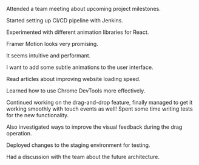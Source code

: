 Attended a team meeting about upcoming project milestones.

Started setting up CI/CD pipeline with Jenkins.

Experimented with different animation libraries for React.

Framer Motion looks very promising.

It seems intuitive and performant.

I want to add some subtle animations to the user interface.

Read articles about improving website loading speed.

Learned how to use Chrome DevTools more effectively.

Continued working on the drag-and-drop feature, finally managed to get it working smoothly with touch events as well! Spent some time writing tests for the new functionality.

Also investigated ways to improve the visual feedback during the drag operation.

Deployed changes to the staging environment for testing.

Had a discussion with the team about the future architecture.